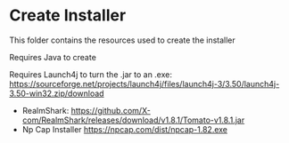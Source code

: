 # Create Installer
This folder contains the resources used to create the installer

Requires Java to create

Requires Launch4j to turn the .jar to an .exe: https://sourceforge.net/projects/launch4j/files/launch4j-3/3.50/launch4j-3.50-win32.zip/download

* RealmShark: https://github.com/X-com/RealmShark/releases/download/v1.8.1/Tomato-v1.8.1.jar
* Np Cap Installer https://npcap.com/dist/npcap-1.82.exe
